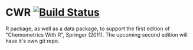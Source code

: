 # CWR [![Build Status](https://travis-ci.org/rwehrens/CWR.svg?branch=master)](https://travis-ci.org/rwehrens/CWR)


R package, as well as a data package, to support the first edition of
"Chemometrics With R", Springer (2011). The upcoming second edition
will have it's own git repo.

